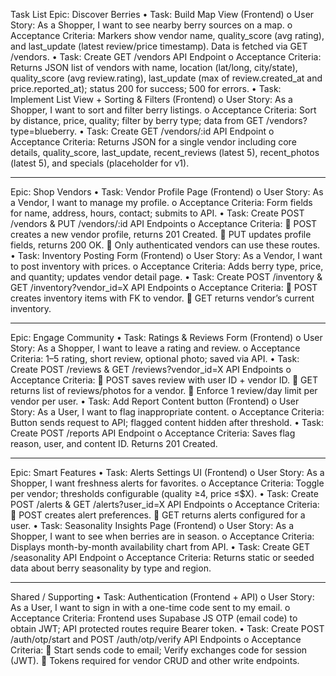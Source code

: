 Task List
Epic: Discover Berries
•	Task: Build Map View (Frontend)
o	User Story: As a Shopper, I want to see nearby berry sources on a map.
o	Acceptance Criteria: Markers show vendor name, quality_score (avg rating), and last_update (latest review/price timestamp). Data is fetched via GET /vendors.
•	Task: Create GET /vendors API Endpoint
o	Acceptance Criteria: Returns JSON list of vendors with name, location (lat/long, city/state), quality_score (avg review.rating), last_update (max of review.created_at and price.reported_at); status 200 for success; 500 for errors.
•	Task: Implement List View + Sorting & Filters (Frontend)
o	User Story: As a Shopper, I want to sort and filter berry listings.
o	Acceptance Criteria: Sort by distance, price, quality; filter by berry type; data from GET /vendors?type=blueberry.
•	Task: Create GET /vendors/:id API Endpoint
o	Acceptance Criteria: Returns JSON for a single vendor including core details, quality_score, last_update, recent_reviews (latest 5), recent_photos (latest 5), and specials (placeholder for v1).
________________________________________
Epic: Shop Vendors
•	Task: Vendor Profile Page (Frontend)
o	User Story: As a Vendor, I want to manage my profile.
o	Acceptance Criteria: Form fields for name, address, hours, contact; submits to API.
•	Task: Create POST /vendors & PUT /vendors/:id API Endpoints
o	Acceptance Criteria:
	POST creates a new vendor profile, returns 201 Created.
	PUT updates profile fields, returns 200 OK.
	Only authenticated vendors can use these routes.
•	Task: Inventory Posting Form (Frontend)
o	User Story: As a Vendor, I want to post inventory with prices.
o	Acceptance Criteria: Adds berry type, price, and quantity; updates vendor detail page.
•	Task: Create POST /inventory & GET /inventory?vendor_id=X API Endpoints
o	Acceptance Criteria:
	POST creates inventory items with FK to vendor.
	GET returns vendor’s current inventory.
________________________________________
Epic: Engage Community
•	Task: Ratings & Reviews Form (Frontend)
o	User Story: As a Shopper, I want to leave a rating and review.
o	Acceptance Criteria: 1–5 rating, short review, optional photo; saved via API.
•	Task: Create POST /reviews & GET /reviews?vendor_id=X API Endpoints
o	Acceptance Criteria:
	POST saves review with user ID + vendor ID.
	GET returns list of reviews/photos for a vendor.
	Enforce 1 review/day limit per vendor per user.
•	Task: Add Report Content button (Frontend)
o	User Story: As a User, I want to flag inappropriate content.
o	Acceptance Criteria: Button sends request to API; flagged content hidden after threshold.
•	Task: Create POST /reports API Endpoint
o	Acceptance Criteria: Saves flag reason, user, and content ID. Returns 201 Created.
________________________________________
Epic: Smart Features
•	Task: Alerts Settings UI (Frontend)
o	User Story: As a Shopper, I want freshness alerts for favorites.
o	Acceptance Criteria: Toggle per vendor; thresholds configurable (quality ≥4, price ≤$X).
•	Task: Create POST /alerts & GET /alerts?user_id=X API Endpoints
o	Acceptance Criteria:
	POST creates alert preferences.
	GET returns alerts configured for a user.
•	Task: Seasonality Insights Page (Frontend)
o	User Story: As a Shopper, I want to see when berries are in season.
o	Acceptance Criteria: Displays month-by-month availability chart from API.
•	Task: Create GET /seasonality API Endpoint
o	Acceptance Criteria: Returns static or seeded data about berry seasonality by type and region.
________________________________________
Shared / Supporting
•	Task: Authentication (Frontend + API)
o	User Story: As a User, I want to sign in with a one-time code sent to my email.
o	Acceptance Criteria: Frontend uses Supabase JS OTP (email code) to obtain JWT; API protected routes require Bearer token.
•	Task: Create POST /auth/otp/start and POST /auth/otp/verify API Endpoints
o	Acceptance Criteria:
	Start sends code to email; Verify exchanges code for session (JWT).
	Tokens required for vendor CRUD and other write endpoints.